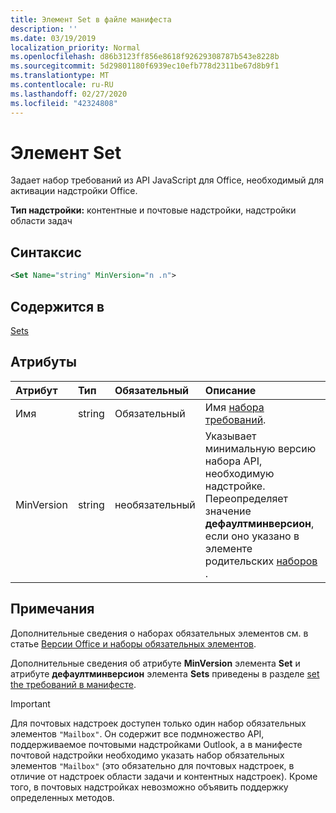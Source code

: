 ```yaml
---
title: Элемент Set в файле манифеста
description: ''
ms.date: 03/19/2019
localization_priority: Normal
ms.openlocfilehash: d86b3123ff856e8618f92629308787b543e8228b
ms.sourcegitcommit: 5d29801180f6939ec10efb778d2311be67d8b9f1
ms.translationtype: MT
ms.contentlocale: ru-RU
ms.lasthandoff: 02/27/2020
ms.locfileid: "42324808"
---
```

# <a name="set-element"></a>Элемент Set

Задает набор требований из API JavaScript для Office, необходимый для активации надстройки Office.

**Тип надстройки:** контентные и почтовые надстройки, надстройки области задач

## <a name="syntax"></a>Синтаксис

```XML
<Set Name="string" MinVersion="n .n">
```

## <a name="contained-in"></a>Содержится в

[Sets](sets.md)

## <a name="attributes"></a>Атрибуты

|**Атрибут**|**Тип**|**Обязательный**|**Описание**|
|:-----|:-----|:-----|:-----|
|Имя|string|Обязательный|Имя [набора требований](/office/dev/add-ins/develop/office-versions-and-requirement-sets).|
|MinVersion|string|необязательный|Указывает минимальную версию набора API, необходимую надстройке. Переопределяет значение **дефаултминверсион**, если оно указано в элементе родительских [наборов](sets.md) .|

## <a name="remarks"></a>Примечания

Дополнительные сведения о наборах обязательных элементов см. в статье [Версии Office и наборы обязательных элементов](/office/dev/add-ins/develop/office-versions-and-requirement-sets).

Дополнительные сведения об атрибуте **MinVersion** элемента **Set** и атрибуте **дефаултминверсион** элемента **Sets** приведены в разделе [set the требований в манифесте](/office/dev/add-ins/develop/specify-office-hosts-and-api-requirements#set-the-requirements-element-in-the-manifest).

> [!IMPORTANT] 
> Для почтовых надстроек доступен только один набор обязательных элементов `"Mailbox"`. Он содержит все подмножество API, поддерживаемое почтовыми надстройками Outlook, а в манифесте почтовой надстройки необходимо указать набор обязательных элементов `"Mailbox"` (это обязательно для почтовых надстроек, в отличие от надстроек области задачи и контентных надстроек). Кроме того, в почтовых надстройках невозможно объявить поддержку определенных методов.
